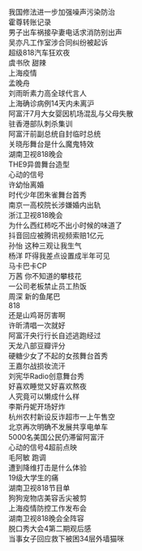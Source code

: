 我国修法进一步加强噪声污染防治  
霍尊转账记录  
男子出车祸接孕妻电话求消防别出声  
吴亦凡工作室涉合同纠纷被起诉  
超级818汽车狂欢夜  
虞书欣 甜辣  
上海疫情  
孟晚舟  
刘雨昕素力高全球代言人  
上海确诊病例14天内未离沪  
阿富汗7月大女婴因机场混乱与父母失散  
驻香港部队刺杀集训  
阿富汗前副总统自封临时总统  
关晓彤舞台是什么魔鬼特效  
湖南卫视818晚会  
THE9异兽舞台造型  
心动的信号  
许幼怡离婚  
时代少年团朱雀舞台首秀  
南京一高校院长涉嫌婚内出轨  
浙江卫视818晚会  
为什么西红柿吃不出小时候的味道了  
抖音回应被腾讯视频索赔1亿元  
孙怡 这种三观让我生气  
杨洋 吓得我差点设置成半年可见  
马卡巴卡CP  
万茜 你不知道的攀枝花  
一公司老板禁止员工热饭  
周深 新的鱼尾巴  
818  
还是山鸡哥厉害啊  
许昕清唱一次就好  
阿富汗央行行长自述逃跑经过  
天龙八部豆瓣评分  
硬糖少女了不起的女孩舞台首秀  
王嘉尔战损妆流汗  
刘宪华Radio创意舞台秀  
好喜欢睡觉又好喜欢熬夜  
人究竟可以懒成什么样  
李斯丹妮开场好炸  
杭州农村新设反诈超市一上午售空  
北京再次明确不发展共享电单车  
5000名美国公民仍滞留阿富汗  
心动的信号4超前点映  
毛阿敏 跑调  
遭到降维打击是什么体验  
19级大学生的痛  
湖南卫视818节目单  
狗狗宠物店美容舌尖被剪  
上海疫情防控工作发布会  
湖南卫视818晚会全阵容  
脱口秀大会4第二期观后感  
当事女子回应救下被困34层外墙猫咪  
